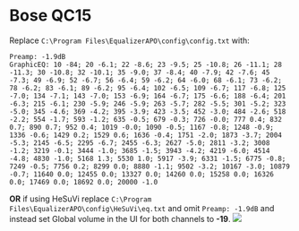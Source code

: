 # Bose QC15
Replace `C:\Program Files\EqualizerAPO\config\config.txt` with:
```
Preamp: -1.9dB
GraphicEQ: 10 -84; 20 -6.1; 22 -8.6; 23 -9.5; 25 -10.8; 26 -11.1; 28 -11.3; 30 -10.8; 32 -10.1; 35 -9.0; 37 -8.4; 40 -7.9; 42 -7.6; 45 -7.3; 49 -6.9; 52 -6.7; 56 -6.4; 59 -6.2; 64 -6.0; 68 -6.1; 73 -6.2; 78 -6.2; 83 -6.1; 89 -6.2; 95 -6.4; 102 -6.5; 109 -6.7; 117 -6.8; 125 -7.0; 134 -7.1; 143 -7.0; 153 -6.9; 164 -6.7; 175 -6.6; 188 -6.4; 201 -6.3; 215 -6.1; 230 -5.9; 246 -5.9; 263 -5.7; 282 -5.5; 301 -5.2; 323 -5.0; 345 -4.6; 369 -4.2; 395 -3.9; 423 -3.5; 452 -3.0; 484 -2.6; 518 -2.2; 554 -1.7; 593 -1.2; 635 -0.5; 679 -0.3; 726 -0.0; 777 0.4; 832 0.7; 890 0.7; 952 0.4; 1019 -0.0; 1090 -0.5; 1167 -0.8; 1248 -0.9; 1336 -0.6; 1429 0.2; 1529 0.6; 1636 -0.4; 1751 -2.0; 1873 -3.7; 2004 -5.3; 2145 -6.5; 2295 -6.7; 2455 -6.3; 2627 -5.0; 2811 -3.2; 3008 -1.2; 3219 -0.1; 3444 -1.0; 3685 -1.5; 3943 -4.2; 4219 -6.0; 4514 -4.8; 4830 -1.0; 5168 1.3; 5530 1.0; 5917 -3.9; 6331 -1.5; 6775 -0.8; 7249 -0.5; 7756 0.2; 8299 0.0; 8880 -1.1; 9502 -3.2; 10167 -3.0; 10879 -0.7; 11640 0.0; 12455 0.0; 13327 0.0; 14260 0.0; 15258 0.0; 16326 0.0; 17469 0.0; 18692 0.0; 20000 -1.0
```
**OR** if using HeSuVi replace `C:\Program Files\EqualizerAPO\config\HeSuVi\eq.txt` and omit `Preamp: -1.9dB` and instead set Global volume in the UI for both channels to **-19**.
![](https://raw.githubusercontent.com/jaakkopasanen/AutoEq/master/results/Headphone.com/headphoncecom/onear/Bose%20QC15/Bose%20QC15.png)